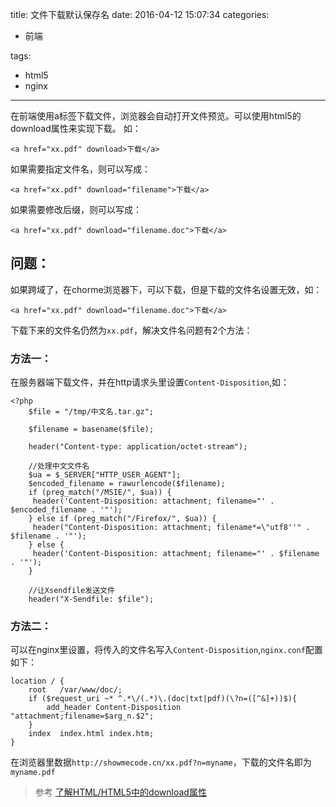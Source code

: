 title: 文件下载默认保存名
date: 2016-04-12 15:07:34
categories:
- 前端

tags:
- html5
- nginx

---
在前端使用a标签下载文件，浏览器会自动打开文件预览。可以使用html5的download属性来实现下载。
如：
```
<a href="xx.pdf" download>下载</a>
```
如果需要指定文件名，则可以写成：
```
<a href="xx.pdf" download="filename">下载</a>
```
如果需要修改后缀，则可以写成：
```
<a href="xx.pdf" download="filename.doc">下载</a>
```
## 问题：
如果跨域了，在chorme浏览器下，可以下载，但是下载的文件名设置无效，如：
```
<a href="xx.pdf" download="filename.doc">下载</a>
```
下载下来的文件名仍然为`xx.pdf`，解决文件名问题有2个方法：

<!--more-->
### 方法一：
在服务器端下载文件，并在http请求头里设置`Content-Disposition`,如：
```
<?php
    $file = "/tmp/中文名.tar.gz";

    $filename = basename($file);

    header("Content-type: application/octet-stream");

    //处理中文文件名
    $ua = $_SERVER["HTTP_USER_AGENT"];
    $encoded_filename = rawurlencode($filename);
    if (preg_match("/MSIE/", $ua)) {
     header('Content-Disposition: attachment; filename="' . $encoded_filename . '"');
    } else if (preg_match("/Firefox/", $ua)) {
     header("Content-Disposition: attachment; filename*=\"utf8''" . $filename . '"');
    } else {
     header('Content-Disposition: attachment; filename="' . $filename . '"');
    }

    //让Xsendfile发送文件
    header("X-Sendfile: $file");
```

### 方法二：
可以在nginx里设置，将传入的文件名写入`Content-Disposition`,`nginx.conf`配置如下：
```
location / {
    root   /var/www/doc/;
    if ($request_uri ~* ^.*\/(.*)\.(doc|txt|pdf)(\?n=([^&]+))$){
        add_header Content-Disposition "attachment;filename=$arg_n.$2";
    }
    index  index.html index.htm;
}
```
在浏览器里数据`http://showmecode.cn/xx.pdf?n=myname`，下载的文件名即为`myname.pdf`

> 参考
> [了解HTML/HTML5中的download属性](http://www.zhangxinxu.com/wordpress/2016/04/know-about-html-download-attribute/)

